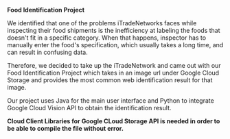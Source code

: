 **Food Identification Project**

We identified that one of the problems iTradeNetworks faces while inspecting 
their food shipments is the inefficiency at labeling the foods that doesn't fit 
in a specific category.
When that happens, inspector has to manually enter the food's specification, 
which usually takes a long time, and can result in confusing data.

Therefore, we decided to take up the iTradeNetwork and came out with our 
Food Identification Project which takes in an image url under Google Cloud 
Storage and provides the most common web identification result for that image.

Our project uses Java for the main user interface and Python to integrate 
Google Cloud Vision API to obtain the identification result.

**Cloud Client Libraries for Google CLoud Storage API is needed in order to 
be able to compile the file without error.** 
 
